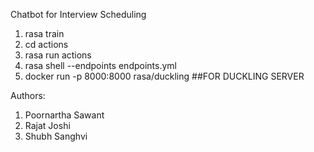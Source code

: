 Chatbot for Interview Scheduling

1.  rasa train
2.  cd actions
3.  rasa run actions
4.  rasa shell --endpoints endpoints.yml
5.  docker run -p 8000:8000 rasa/duckling                 ##FOR DUCKLING SERVER

Authors:
1. Poornartha Sawant
2. Rajat Joshi
3. Shubh Sanghvi
